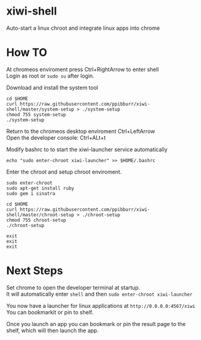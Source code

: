 # xiwi-shell
Auto-start a linux chroot and integrate linux apps into chrome 

# How TO
At chromeos enviroment press Ctrl+RightArrow to enter shell  
Login as root or `sudo su` after login.  

Download and install the system tool
```
cd $HOME
curl https://raw.githubusercontent.com/ppibburr/xiwi-shell/master/system-setup > ./system-setup
chmod 755 system-setup
./system-setup
```

Return to the chromeos desktop enviroment Ctrl+LeftArrow  
Open the developer console: Ctrl+ALt+t  

Modify bashrc to to start the xiwi-launcher service automatically

```
echo "sudo enter-chroot xiwi-launcher" >> $HOME/.bashrc
```

Enter the chroot and setup chroot enviroment.  

```
sudo enter-chroot
sudo apt-get install ruby
sudo gem i sinatra

cd $HOME
curl https://raw.githubusercontent.com/ppibburr/xiwi-shell/master/chroot-setup > ./chroot-setup
chmod 755 chroot-setup
./chroot-setup

exit
exit
exit
```

Next Steps
===

Set chrome to open the developer terminal at startup.  
It will automatically enter `shell` and then `sudo enter-chroot xiwi-launcher`

You now have a launcher for linux applications at `http://0.0.0.0:4567/xiwi`  
You can bookmarkit or pin to shelf.  

Once you launch an app you can bookmark or pin the result page to the shelf, which will then launch the app.  
